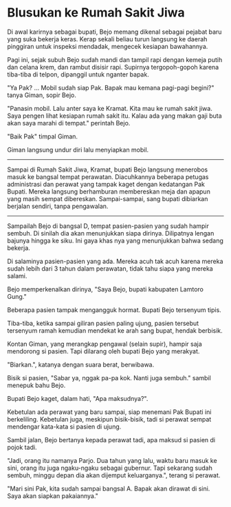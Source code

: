 # Blusukan ke Rumah Sakit Jiwa



Di awal karirnya sebagai bupati, Bejo memang dikenal sebagai pejabat baru yang suka bekerja keras. Kerap sekali beliau turun langsung ke daerah pinggiran untuk inspeksi mendadak, mengecek kesiapan bawahannya. 

Pagi ini, sejak subuh Bejo sudah mandi dan tampil rapi dengan kemeja putih dan celana krem, dan rambut disisir rapi. Supirnya tergopoh-gopoh karena tiba-tiba di telpon, dipanggil untuk nganter bapak.

"Ya Pak? ... Mobil sudah siap Pak. Bapak mau kemana pagi-pagi begini?" tanya Giman, sopir Bejo.

"Panasin mobil. Lalu anter saya ke Kramat. Kita mau ke rumah sakit jiwa. Saya pengen lihat kesiapan rumah sakit itu. Kalau ada yang makan gaji buta akan saya marahi di tempat." perintah Bejo.

"Baik Pak" timpal Giman.

Giman langsung undur diri lalu menyiapkan mobil.

---

Sampai di Rumah Sakit Jiwa, Kramat, bupati Bejo langsung menerobos masuk ke bangsal tempat perawatan. Diacuhkannya beberapa petugas administrasi dan perawat yang tampak kaget dengan kedatangan Pak Bupati. Mereka langsung berhamburan membereskan meja dan apapun yang masih sempat dibereskan. Sampai-sampai, sang bupati dibiarkan berjalan sendiri, tanpa pengawalan.

---

Sampailah Bejo di bangsal D, tempat pasien-pasien yang sudah hampir sembuh. Di sinilah dia akan menunjukkan siapa dirinya. Dilipatnya lengan bajunya hingga ke siku. Ini gaya khas nya yang menunjukkan bahwa sedang bekerja.

Di salaminya pasien-pasien yang ada. Mereka acuh tak acuh karena mereka sudah lebih dari 3 tahun dalam perawatan, tidak tahu siapa yang mereka salami. 

Bejo memperkenalkan dirinya, "Saya Bejo, bupati kabupaten Lamtoro Gung."

Beberapa pasien tampak mengangguk hormat. Bupati Bejo tersenyum tipis.

Tiba-tiba, ketika sampai giliran pasien paling ujung, pasien tersebut tersenyum ramah kemudian mendekat ke arah sang bupat, hendak berbisik.

Kontan Giman, yang merangkap pengawal (selain supir), hampir saja mendorong si pasien. Tapi dilarang oleh bupati Bejo yang merakyat.

"Biarkan.", katanya dengan suara berat, berwibawa.

Bisik si pasien, "Sabar ya, nggak pa-pa kok. Nanti juga sembuh." sambil menepuk bahu Bejo.

Bupati Bejo kaget, dalam hati, "Apa maksudnya?".

Kebetulan ada perawat yang baru sampai, siap menemani Pak Bupati ini berkeliling. Kebetulan juga, meskipun bisik-bisik, tadi si perawat sempat mendengar kata-kata si pasien di ujung.

Sambil jalan, Bejo bertanya kepada perawat tadi, apa maksud si pasien di pojok tadi.

"Jadi, orang itu namanya Parjo. Dua tahun yang lalu, waktu baru masuk ke sini, orang itu juga ngaku-ngaku sebagai gubernur. Tapi sekarang sudah sembuh, minggu depan dia akan dijemput keluarganya.", terang si perawat.

"Mari sini Pak, kita sudah sampai bangsal A. Bapak akan dirawat di sini. Saya akan siapkan pakaiannya."
